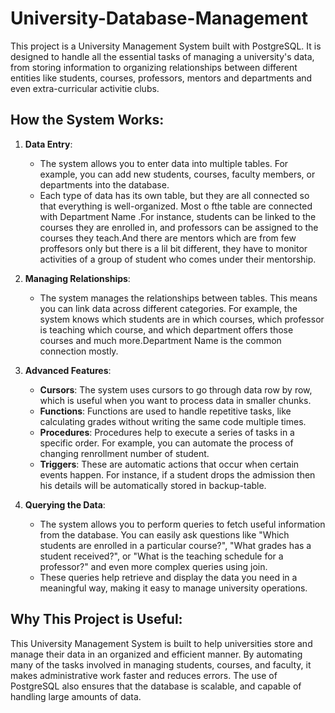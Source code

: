 # University-Database-Management

This project is a University Management System built with PostgreSQL. It is designed to handle all the essential tasks of managing a university's data, from storing information to organizing relationships between different entities like students, courses, professors, mentors and departments and even  extra-curricular activitie clubs.

## How the System Works:

1. **Data Entry**:  
   - The system allows you to enter data into multiple tables. For example, you can add new students, courses, faculty members, or departments into the database.  
   - Each type of data has its own table, but they are all connected so that everything is well-organized. Most o fthe table are connected with Department Name .For instance, students can be linked to the courses they are enrolled in, and professors can be assigned to the courses they teach.And there are mentors which are from few proffesors only but there is a lil bit different, they have to monitor activities of a group of student who comes under their mentorship.

2. **Managing Relationships**:  
   - The system manages the relationships between tables. This means you can link data across different categories. For example, the system knows which students are in which courses, which professor is teaching which course, and which department offers those courses and much more.Department Name is the common connection mostly.  

3. **Advanced Features**:  
   - **Cursors**: The system uses cursors to go through data row by row, which is useful when you want to process data in smaller chunks.  
   - **Functions**: Functions are used to handle repetitive tasks, like calculating grades  without writing the same code multiple times.  
   - **Procedures**: Procedures help to execute a series of tasks in a specific order. For example, you can automate the process of changing renrollment number of student.  
   - **Triggers**: These are automatic actions that occur when certain events happen. For instance, if a student drops the admission then his details will be automatically stored in backup-table.

4. **Querying the Data**:  
   - The system allows you to perform queries to fetch useful information from the database. You can easily ask questions like "Which students are enrolled in a particular course?", "What grades has a student received?", or "What is the teaching schedule for a professor?" and even more complex queries using join.  
   - These queries help retrieve and display the data you need in a meaningful way, making it easy to manage university operations.

## Why This Project is Useful:

This University Management System is built to help universities store and manage their data in an organized and efficient manner. By automating many of the tasks involved in managing students, courses, and faculty, it makes administrative work faster and reduces errors. The use of PostgreSQL also ensures that the database is  scalable, and capable of handling large amounts of data.
